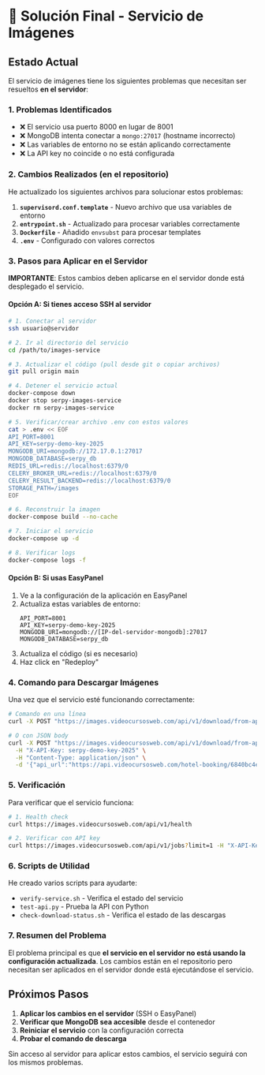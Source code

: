 # 🔧 Solución Final - Servicio de Imágenes

## Estado Actual

El servicio de imágenes tiene los siguientes problemas que necesitan ser resueltos **en el servidor**:

### 1. **Problemas Identificados**
- ❌ El servicio usa puerto 8000 en lugar de 8001
- ❌ MongoDB intenta conectar a `mongo:27017` (hostname incorrecto)
- ❌ Las variables de entorno no se están aplicando correctamente
- ❌ La API key no coincide o no está configurada

### 2. **Cambios Realizados (en el repositorio)**

He actualizado los siguientes archivos para solucionar estos problemas:

1. **`supervisord.conf.template`** - Nuevo archivo que usa variables de entorno
2. **`entrypoint.sh`** - Actualizado para procesar variables correctamente
3. **`Dockerfile`** - Añadido `envsubst` para procesar templates
4. **`.env`** - Configurado con valores correctos

### 3. **Pasos para Aplicar en el Servidor**

**IMPORTANTE**: Estos cambios deben aplicarse en el servidor donde está desplegado el servicio.

#### Opción A: Si tienes acceso SSH al servidor

```bash
# 1. Conectar al servidor
ssh usuario@servidor

# 2. Ir al directorio del servicio
cd /path/to/images-service

# 3. Actualizar el código (pull desde git o copiar archivos)
git pull origin main

# 4. Detener el servicio actual
docker-compose down
docker stop serpy-images-service
docker rm serpy-images-service

# 5. Verificar/crear archivo .env con estos valores
cat > .env << EOF
API_PORT=8001
API_KEY=serpy-demo-key-2025
MONGODB_URI=mongodb://172.17.0.1:27017
MONGODB_DATABASE=serpy_db
REDIS_URL=redis://localhost:6379/0
CELERY_BROKER_URL=redis://localhost:6379/0
CELERY_RESULT_BACKEND=redis://localhost:6379/0
STORAGE_PATH=/images
EOF

# 6. Reconstruir la imagen
docker-compose build --no-cache

# 7. Iniciar el servicio
docker-compose up -d

# 8. Verificar logs
docker-compose logs -f
```

#### Opción B: Si usas EasyPanel

1. Ve a la configuración de la aplicación en EasyPanel
2. Actualiza estas variables de entorno:
   ```
   API_PORT=8001
   API_KEY=serpy-demo-key-2025
   MONGODB_URI=mongodb://[IP-del-servidor-mongodb]:27017
   MONGODB_DATABASE=serpy_db
   ```
3. Actualiza el código (si es necesario)
4. Haz click en "Redeploy"

### 4. **Comando para Descargar Imágenes**

Una vez que el servicio esté funcionando correctamente:

```bash
# Comando en una línea
curl -X POST "https://images.videocursosweb.com/api/v1/download/from-api-url?api_url=https://api.videocursosweb.com/hotel-booking/6840bc4e949575a0325d921b&collection_name=hotel-booking" -H "X-API-Key: serpy-demo-key-2025"

# O con JSON body
curl -X POST "https://images.videocursosweb.com/api/v1/download/from-api-url" \
  -H "X-API-Key: serpy-demo-key-2025" \
  -H "Content-Type: application/json" \
  -d '{"api_url":"https://api.videocursosweb.com/hotel-booking/6840bc4e949575a0325d921b","collection_name":"hotel-booking"}'
```

### 5. **Verificación**

Para verificar que el servicio funciona:

```bash
# 1. Health check
curl https://images.videocursosweb.com/api/v1/health

# 2. Verificar con API key
curl https://images.videocursosweb.com/api/v1/jobs?limit=1 -H "X-API-Key: serpy-demo-key-2025"
```

### 6. **Scripts de Utilidad**

He creado varios scripts para ayudarte:

- `verify-service.sh` - Verifica el estado del servicio
- `test-api.py` - Prueba la API con Python
- `check-download-status.sh` - Verifica el estado de las descargas

### 7. **Resumen del Problema**

El problema principal es que **el servicio en el servidor no está usando la configuración actualizada**. Los cambios están en el repositorio pero necesitan ser aplicados en el servidor donde está ejecutándose el servicio.

## Próximos Pasos

1. **Aplicar los cambios en el servidor** (SSH o EasyPanel)
2. **Verificar que MongoDB sea accesible** desde el contenedor
3. **Reiniciar el servicio** con la configuración correcta
4. **Probar el comando de descarga**

Sin acceso al servidor para aplicar estos cambios, el servicio seguirá con los mismos problemas.
